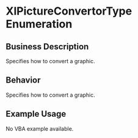 # XlPictureConvertorType Enumeration

## Business Description
Specifies how to convert a graphic.

## Behavior
Specifies how to convert a graphic.

## Example Usage
No VBA example available.